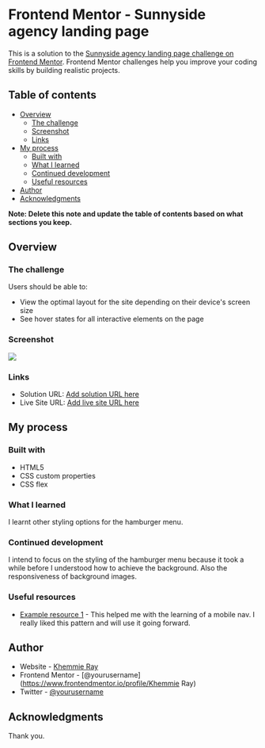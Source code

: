 # Frontend Mentor - Sunnyside agency landing page

This is a solution to the [Sunnyside agency landing page challenge on Frontend Mentor](https://www.frontendmentor.io/challenges/sunnyside-agency-landing-page-7yVs3B6ef). Frontend Mentor challenges help you improve your coding skills by building realistic projects.

## Table of contents

- [Overview](#overview)
  - [The challenge](#the-challenge)
  - [Screenshot](#screenshot)
  - [Links](#links)
- [My process](#my-process)
  - [Built with](#built-with)
  - [What I learned](#what-i-learned)
  - [Continued development](#continued-development)
  - [Useful resources](#useful-resources)
- [Author](#author)
- [Acknowledgments](#acknowledgments)

**Note: Delete this note and update the table of contents based on what sections you keep.**

## Overview

### The challenge

Users should be able to:

- View the optimal layout for the site depending on their device's screen size
- See hover states for all interactive elements on the page

### Screenshot

![](./Screenshot.png)

### Links

- Solution URL: [Add solution URL here](https://github.com/Khemmie-Ray/Sunnyside-agency-landing-page.git)
- Live Site URL: [Add live site URL here]()

## My process

### Built with

- HTML5 
- CSS custom properties
- CSS flex

### What I learned
I learnt other styling options for the hamburger menu.

### Continued development

I intend to focus on the styling of the hamburger menu because it took a while before I understood how to achieve the background. Also the responsiveness of background images.

### Useful resources

- [Example resource 1](https://www.w3school.com) - This helped me with the learning of a mobile nav. I really liked this pattern and will use it going forward.

## Author

- Website - [Khemmie Ray]()
- Frontend Mentor - [@yourusername](https://www.frontendmentor.io/profile/Khemmie Ray)
- Twitter - [@yourusername](https://www.twitter.com/Haramide)

## Acknowledgments

Thank you.



